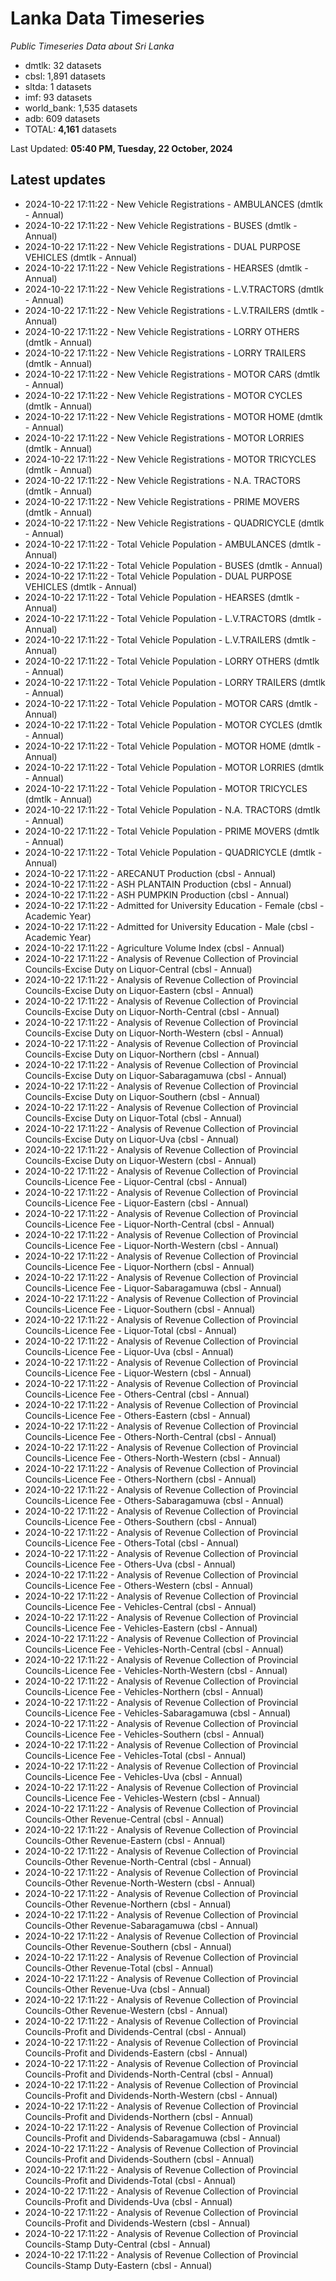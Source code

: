 # Lanka Data Timeseries
*Public Timeseries Data about Sri Lanka*

* dmtlk: 32 datasets
* cbsl: 1,891 datasets
* sltda: 1 datasets
* imf: 93 datasets
* world_bank: 1,535 datasets
* adb: 609 datasets
* TOTAL: **4,161** datasets

Last Updated: **05:40 PM, Tuesday, 22 October, 2024**

## Latest updates

* 2024-10-22 17:11:22 - New Vehicle Registrations - AMBULANCES (dmtlk - Annual)
* 2024-10-22 17:11:22 - New Vehicle Registrations - BUSES (dmtlk - Annual)
* 2024-10-22 17:11:22 - New Vehicle Registrations - DUAL PURPOSE VEHICLES (dmtlk - Annual)
* 2024-10-22 17:11:22 - New Vehicle Registrations - HEARSES (dmtlk - Annual)
* 2024-10-22 17:11:22 - New Vehicle Registrations - L.V.TRACTORS (dmtlk - Annual)
* 2024-10-22 17:11:22 - New Vehicle Registrations - L.V.TRAILERS (dmtlk - Annual)
* 2024-10-22 17:11:22 - New Vehicle Registrations - LORRY OTHERS (dmtlk - Annual)
* 2024-10-22 17:11:22 - New Vehicle Registrations - LORRY TRAILERS (dmtlk - Annual)
* 2024-10-22 17:11:22 - New Vehicle Registrations - MOTOR CARS (dmtlk - Annual)
* 2024-10-22 17:11:22 - New Vehicle Registrations - MOTOR CYCLES (dmtlk - Annual)
* 2024-10-22 17:11:22 - New Vehicle Registrations - MOTOR HOME (dmtlk - Annual)
* 2024-10-22 17:11:22 - New Vehicle Registrations - MOTOR LORRIES (dmtlk - Annual)
* 2024-10-22 17:11:22 - New Vehicle Registrations - MOTOR TRICYCLES (dmtlk - Annual)
* 2024-10-22 17:11:22 - New Vehicle Registrations - N.A. TRACTORS (dmtlk - Annual)
* 2024-10-22 17:11:22 - New Vehicle Registrations - PRIME MOVERS (dmtlk - Annual)
* 2024-10-22 17:11:22 - New Vehicle Registrations - QUADRICYCLE (dmtlk - Annual)
* 2024-10-22 17:11:22 - Total Vehicle Population - AMBULANCES (dmtlk - Annual)
* 2024-10-22 17:11:22 - Total Vehicle Population - BUSES (dmtlk - Annual)
* 2024-10-22 17:11:22 - Total Vehicle Population - DUAL PURPOSE VEHICLES (dmtlk - Annual)
* 2024-10-22 17:11:22 - Total Vehicle Population - HEARSES (dmtlk - Annual)
* 2024-10-22 17:11:22 - Total Vehicle Population - L.V.TRACTORS (dmtlk - Annual)
* 2024-10-22 17:11:22 - Total Vehicle Population - L.V.TRAILERS (dmtlk - Annual)
* 2024-10-22 17:11:22 - Total Vehicle Population - LORRY OTHERS (dmtlk - Annual)
* 2024-10-22 17:11:22 - Total Vehicle Population - LORRY TRAILERS (dmtlk - Annual)
* 2024-10-22 17:11:22 - Total Vehicle Population - MOTOR CARS (dmtlk - Annual)
* 2024-10-22 17:11:22 - Total Vehicle Population - MOTOR CYCLES (dmtlk - Annual)
* 2024-10-22 17:11:22 - Total Vehicle Population - MOTOR HOME (dmtlk - Annual)
* 2024-10-22 17:11:22 - Total Vehicle Population - MOTOR LORRIES (dmtlk - Annual)
* 2024-10-22 17:11:22 - Total Vehicle Population - MOTOR TRICYCLES (dmtlk - Annual)
* 2024-10-22 17:11:22 - Total Vehicle Population - N.A. TRACTORS (dmtlk - Annual)
* 2024-10-22 17:11:22 - Total Vehicle Population - PRIME MOVERS (dmtlk - Annual)
* 2024-10-22 17:11:22 - Total Vehicle Population - QUADRICYCLE (dmtlk - Annual)
* 2024-10-22 17:11:22 - ARECANUT Production (cbsl - Annual)
* 2024-10-22 17:11:22 - ASH PLANTAIN Production (cbsl - Annual)
* 2024-10-22 17:11:22 - ASH PUMPKIN Production (cbsl - Annual)
* 2024-10-22 17:11:22 - Admitted for University Education - Female (cbsl - Academic Year)
* 2024-10-22 17:11:22 - Admitted for University Education - Male (cbsl - Academic Year)
* 2024-10-22 17:11:22 - Agriculture Volume Index (cbsl - Annual)
* 2024-10-22 17:11:22 - Analysis of Revenue Collection of Provincial Councils-Excise Duty on Liquor-Central (cbsl - Annual)
* 2024-10-22 17:11:22 - Analysis of Revenue Collection of Provincial Councils-Excise Duty on Liquor-Eastern (cbsl - Annual)
* 2024-10-22 17:11:22 - Analysis of Revenue Collection of Provincial Councils-Excise Duty on Liquor-North-Central (cbsl - Annual)
* 2024-10-22 17:11:22 - Analysis of Revenue Collection of Provincial Councils-Excise Duty on Liquor-North-Western (cbsl - Annual)
* 2024-10-22 17:11:22 - Analysis of Revenue Collection of Provincial Councils-Excise Duty on Liquor-Northern (cbsl - Annual)
* 2024-10-22 17:11:22 - Analysis of Revenue Collection of Provincial Councils-Excise Duty on Liquor-Sabaragamuwa (cbsl - Annual)
* 2024-10-22 17:11:22 - Analysis of Revenue Collection of Provincial Councils-Excise Duty on Liquor-Southern (cbsl - Annual)
* 2024-10-22 17:11:22 - Analysis of Revenue Collection of Provincial Councils-Excise Duty on Liquor-Total (cbsl - Annual)
* 2024-10-22 17:11:22 - Analysis of Revenue Collection of Provincial Councils-Excise Duty on Liquor-Uva (cbsl - Annual)
* 2024-10-22 17:11:22 - Analysis of Revenue Collection of Provincial Councils-Excise Duty on Liquor-Western (cbsl - Annual)
* 2024-10-22 17:11:22 - Analysis of Revenue Collection of Provincial Councils-Licence Fee - Liquor-Central (cbsl - Annual)
* 2024-10-22 17:11:22 - Analysis of Revenue Collection of Provincial Councils-Licence Fee - Liquor-Eastern (cbsl - Annual)
* 2024-10-22 17:11:22 - Analysis of Revenue Collection of Provincial Councils-Licence Fee - Liquor-North-Central (cbsl - Annual)
* 2024-10-22 17:11:22 - Analysis of Revenue Collection of Provincial Councils-Licence Fee - Liquor-North-Western (cbsl - Annual)
* 2024-10-22 17:11:22 - Analysis of Revenue Collection of Provincial Councils-Licence Fee - Liquor-Northern (cbsl - Annual)
* 2024-10-22 17:11:22 - Analysis of Revenue Collection of Provincial Councils-Licence Fee - Liquor-Sabaragamuwa (cbsl - Annual)
* 2024-10-22 17:11:22 - Analysis of Revenue Collection of Provincial Councils-Licence Fee - Liquor-Southern (cbsl - Annual)
* 2024-10-22 17:11:22 - Analysis of Revenue Collection of Provincial Councils-Licence Fee - Liquor-Total (cbsl - Annual)
* 2024-10-22 17:11:22 - Analysis of Revenue Collection of Provincial Councils-Licence Fee - Liquor-Uva (cbsl - Annual)
* 2024-10-22 17:11:22 - Analysis of Revenue Collection of Provincial Councils-Licence Fee - Liquor-Western (cbsl - Annual)
* 2024-10-22 17:11:22 - Analysis of Revenue Collection of Provincial Councils-Licence Fee - Others-Central (cbsl - Annual)
* 2024-10-22 17:11:22 - Analysis of Revenue Collection of Provincial Councils-Licence Fee - Others-Eastern (cbsl - Annual)
* 2024-10-22 17:11:22 - Analysis of Revenue Collection of Provincial Councils-Licence Fee - Others-North-Central (cbsl - Annual)
* 2024-10-22 17:11:22 - Analysis of Revenue Collection of Provincial Councils-Licence Fee - Others-North-Western (cbsl - Annual)
* 2024-10-22 17:11:22 - Analysis of Revenue Collection of Provincial Councils-Licence Fee - Others-Northern (cbsl - Annual)
* 2024-10-22 17:11:22 - Analysis of Revenue Collection of Provincial Councils-Licence Fee - Others-Sabaragamuwa (cbsl - Annual)
* 2024-10-22 17:11:22 - Analysis of Revenue Collection of Provincial Councils-Licence Fee - Others-Southern (cbsl - Annual)
* 2024-10-22 17:11:22 - Analysis of Revenue Collection of Provincial Councils-Licence Fee - Others-Total (cbsl - Annual)
* 2024-10-22 17:11:22 - Analysis of Revenue Collection of Provincial Councils-Licence Fee - Others-Uva (cbsl - Annual)
* 2024-10-22 17:11:22 - Analysis of Revenue Collection of Provincial Councils-Licence Fee - Others-Western (cbsl - Annual)
* 2024-10-22 17:11:22 - Analysis of Revenue Collection of Provincial Councils-Licence Fee - Vehicles-Central (cbsl - Annual)
* 2024-10-22 17:11:22 - Analysis of Revenue Collection of Provincial Councils-Licence Fee - Vehicles-Eastern (cbsl - Annual)
* 2024-10-22 17:11:22 - Analysis of Revenue Collection of Provincial Councils-Licence Fee - Vehicles-North-Central (cbsl - Annual)
* 2024-10-22 17:11:22 - Analysis of Revenue Collection of Provincial Councils-Licence Fee - Vehicles-North-Western (cbsl - Annual)
* 2024-10-22 17:11:22 - Analysis of Revenue Collection of Provincial Councils-Licence Fee - Vehicles-Northern (cbsl - Annual)
* 2024-10-22 17:11:22 - Analysis of Revenue Collection of Provincial Councils-Licence Fee - Vehicles-Sabaragamuwa (cbsl - Annual)
* 2024-10-22 17:11:22 - Analysis of Revenue Collection of Provincial Councils-Licence Fee - Vehicles-Southern (cbsl - Annual)
* 2024-10-22 17:11:22 - Analysis of Revenue Collection of Provincial Councils-Licence Fee - Vehicles-Total (cbsl - Annual)
* 2024-10-22 17:11:22 - Analysis of Revenue Collection of Provincial Councils-Licence Fee - Vehicles-Uva (cbsl - Annual)
* 2024-10-22 17:11:22 - Analysis of Revenue Collection of Provincial Councils-Licence Fee - Vehicles-Western (cbsl - Annual)
* 2024-10-22 17:11:22 - Analysis of Revenue Collection of Provincial Councils-Other Revenue-Central (cbsl - Annual)
* 2024-10-22 17:11:22 - Analysis of Revenue Collection of Provincial Councils-Other Revenue-Eastern (cbsl - Annual)
* 2024-10-22 17:11:22 - Analysis of Revenue Collection of Provincial Councils-Other Revenue-North-Central (cbsl - Annual)
* 2024-10-22 17:11:22 - Analysis of Revenue Collection of Provincial Councils-Other Revenue-North-Western (cbsl - Annual)
* 2024-10-22 17:11:22 - Analysis of Revenue Collection of Provincial Councils-Other Revenue-Northern (cbsl - Annual)
* 2024-10-22 17:11:22 - Analysis of Revenue Collection of Provincial Councils-Other Revenue-Sabaragamuwa (cbsl - Annual)
* 2024-10-22 17:11:22 - Analysis of Revenue Collection of Provincial Councils-Other Revenue-Southern (cbsl - Annual)
* 2024-10-22 17:11:22 - Analysis of Revenue Collection of Provincial Councils-Other Revenue-Total (cbsl - Annual)
* 2024-10-22 17:11:22 - Analysis of Revenue Collection of Provincial Councils-Other Revenue-Uva (cbsl - Annual)
* 2024-10-22 17:11:22 - Analysis of Revenue Collection of Provincial Councils-Other Revenue-Western (cbsl - Annual)
* 2024-10-22 17:11:22 - Analysis of Revenue Collection of Provincial Councils-Profit and Dividends-Central (cbsl - Annual)
* 2024-10-22 17:11:22 - Analysis of Revenue Collection of Provincial Councils-Profit and Dividends-Eastern (cbsl - Annual)
* 2024-10-22 17:11:22 - Analysis of Revenue Collection of Provincial Councils-Profit and Dividends-North-Central (cbsl - Annual)
* 2024-10-22 17:11:22 - Analysis of Revenue Collection of Provincial Councils-Profit and Dividends-North-Western (cbsl - Annual)
* 2024-10-22 17:11:22 - Analysis of Revenue Collection of Provincial Councils-Profit and Dividends-Northern (cbsl - Annual)
* 2024-10-22 17:11:22 - Analysis of Revenue Collection of Provincial Councils-Profit and Dividends-Sabaragamuwa (cbsl - Annual)
* 2024-10-22 17:11:22 - Analysis of Revenue Collection of Provincial Councils-Profit and Dividends-Southern (cbsl - Annual)
* 2024-10-22 17:11:22 - Analysis of Revenue Collection of Provincial Councils-Profit and Dividends-Total (cbsl - Annual)
* 2024-10-22 17:11:22 - Analysis of Revenue Collection of Provincial Councils-Profit and Dividends-Uva (cbsl - Annual)
* 2024-10-22 17:11:22 - Analysis of Revenue Collection of Provincial Councils-Profit and Dividends-Western (cbsl - Annual)
* 2024-10-22 17:11:22 - Analysis of Revenue Collection of Provincial Councils-Stamp Duty-Central (cbsl - Annual)
* 2024-10-22 17:11:22 - Analysis of Revenue Collection of Provincial Councils-Stamp Duty-Eastern (cbsl - Annual)